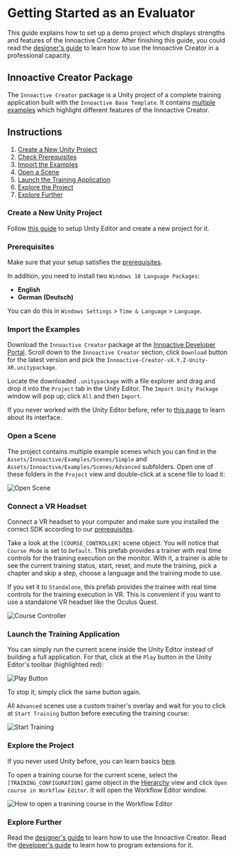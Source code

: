 # Getting Started as an Evaluator

This guide explains how to set up a demo project which displays strengths and features of the Innoactive Creator. After finishing this guide, you could read the [designer's guide](designer.md) to learn how to use the Innoactive Creator in a professional capacity.

## Innoactive Creator Package

The `Innoactive Creator` package is a Unity project of a complete training application built with the `Innoactive Base Template`. It contains [multiple examples](../miscellaneous/example-descriptions.md) which highlight different features of the Innoactive Creator.

## Instructions

1. [Create a New Unity Project](#create-a-new-unity-project)
1. [Check Prerequisites](#prerequisites)
1. [Import the Examples](#import-the-examples)
1. [Open a Scene](#open-a-scene)
1. [Launch the Training Application](#launch-the-training-application)
1. [Explore the Project](#explore-the-project)
1. [Explore Further](#explore-further)

### Create a New Unity Project

Follow [this guide](../miscellaneous/unity-setup.md) to setup Unity Editor and create a new project for it.

### Prerequisites

Make sure that your setup satisfies the [prerequisites](../miscellaneous/prerequisites.md).

In addition, you need to install two `Windows 10 Language Packages`:

* **English**
* **German (Deutsch)**

You can do this in `Windows Settings` > `Time & Language` > `Language`.

### Import the Examples

Download the `Innoactive Creator` package at the [Innoactive Developer Portal](http://developers.innoactive.de/creator/releases/). Scroll down to the `Innoactive Creator` section, click `Download` button for the latest version and pick the `Innoactive-Creator-vX.Y.Z-Unity-XR.unitypackage`.

Locate the downloaded `.unitypackage` with a file explorer and drag and drop it into the `Project` tab in the Unity Editor. The `Import Unity Package` window will pop up; click `All` and then `Import`.

If you never worked with the Unity Editor before, refer to [this page](https://docs.unity3d.com/Manual/LearningtheInterface.html) to learn about its interface.

### Open a Scene

The project contains multiple example scenes which you can find in the `Assets/Innoactive/Examples/Scenes/Simple` and `Assets/Innoactive/Examples/Scenes/Advanced` subfolders. Open one of these folders in the `Project` view and double-click at a scene file to load it:

![Open Scene](../images/open-scene.png "Project view in the Unity Editor.")

### Connect a VR Headset

Connect a VR headset to your computer and make sure you installed the correct SDK according to our [prerequisites](../miscellaneous/prerequisites.md).

Take a look at the `[COURSE_CONTROLLER]` scene object. You will notice that `Course Mode` is set to `Default`. This prefab provides a trainer with real time controls for the training execution on the monitor. With it, a trainer is able to see the current training status, start, reset, and mute the training, pick a chapter and skip a step, choose a language and the training mode to use.

If you set it to `Standalone`, this prefab provides the trainee with real time controls for the training execution in VR. This is convenient if you want to use a standalone VR headset like the Oculus Quest.

![Course Controller](../images/course-controller.png "Inspector view of the Course Controller.")

### Launch the Training Application

You can simply run the current scene inside the Unity Editor instead of building a full application. For that, click at the `Play` button in the Unity Editor's toolbar (highlighted red):

![Play Button](../images/play-button.png "A screenshot of Unity Editor with a highlighted \"Play\" button.")

To stop it, simply click the same button again.

All `Advanced` scenes use a custom trainer's overlay and wait for you to click at `Start Training` button before executing the training course:

![Start Training](../images/start-training-button.png "Button that starts the training session.")

### Explore the Project

If you never used Unity before, you can learn basics [here](https://docs.unity3d.com/Manual/UsingTheEditor.html).

To open a training course for the current scene, select the `[TRAINING_CONFIGURATION]` game object in the [Hierarchy](https://docs.unity3d.com/Manual/Hierarchy.html) view and click `Open course in Workflow Editor`. It will open the Workflow Editor window.

![How to open a tranining course in the Workflow Editor](../images/open-training-course.png "Screenshot of the Hierarchy and Inspector views which supports the text above.")

### Explore Further

Read the [designer's guide](designer.md) to learn how to use the Innoactive Creator. Read the [developer's guide](developer.md) to learn how to program extensions for it.
